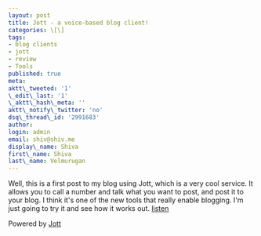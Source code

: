 ```yaml
---
layout: post
title: Jott - a voice-based blog client!
categories: \[\]
tags:
- blog clients
- jott
- review
- Tools
published: true
meta:
aktt\_tweeted: '1'
\_edit\_last: '1'
\_aktt\_hash\_meta: ''
aktt\_notify\_twitter: 'no'
dsq\_thread\_id: '2991683'
author:
login: admin
email: shiv@shiv.me
display\_name: Shiva
first\_name: Shiva
last\_name: Velmurugan
---
```


Well, this is a first post to my blog using Jott, which is a very cool service. It allows you to call a number and talk what you want to post, and post it to your blog. I think it's one of the new tools that really enable blogging. I'm just going to try it and see how it works out. [listen][0]

Powered by [Jott][1]


[0]: http://www.jott.com/show.aspx?id=d6549201-5361-44c4-adf3-ef43abf8488c
[1]: http://jott.com
